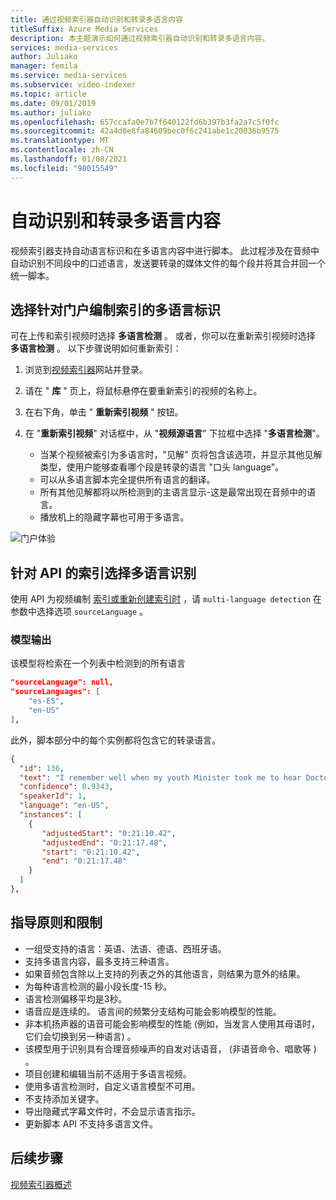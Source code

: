 ```yaml
---
title: 通过视频索引器自动识别和转录多语言内容
titleSuffix: Azure Media Services
description: 本主题演示如何通过视频索引器自动识别和转录多语言内容。
services: media-services
author: Juliako
manager: femila
ms.service: media-services
ms.subservice: video-indexer
ms.topic: article
ms.date: 09/01/2019
ms.author: juliako
ms.openlocfilehash: 657ccafa0e7b7f640122fd6b397b3fa2a7c5f0fc
ms.sourcegitcommit: 42a4d0e8fa84609bec0f6c241abe1c20036b9575
ms.translationtype: MT
ms.contentlocale: zh-CN
ms.lasthandoff: 01/08/2021
ms.locfileid: "98015549"
---
```

# <a name="automatically-identify-and-transcribe-multi-language-content"></a>自动识别和转录多语言内容

视频索引器支持自动语言标识和在多语言内容中进行脚本。 此过程涉及在音频中自动识别不同段中的口述语言，发送要转录的媒体文件的每个段并将其合并回一个统一脚本。 

## <a name="choosing-multilingual-identification-on-indexing-with-portal"></a>选择针对门户编制索引的多语言标识

可在上传和索引视频时选择 **多语言检测** 。 或者，你可以在重新索引视频时选择 **多语言检测**  。 以下步骤说明如何重新索引：

1. 浏览到[视频索引器](https://vi.microsoft.com/)网站并登录。
1. 请在 " **库** " 页上，将鼠标悬停在要重新索引的视频的名称上。 
1. 在右下角，单击 " **重新索引视频** " 按钮。 
1. 在 "**重新索引视频**" 对话框中，从 "**视频源语言**" 下拉框中选择 "**多语言检测**"。

    * 当某个视频被索引为多语言时，"见解" 页将包含该选项，并显示其他见解类型，使用户能够查看哪个段是转录的语言 "口头 language"。
    * 可以从多语言脚本完全提供所有语言的翻译。
    * 所有其他见解都将以所检测到的主语言显示-这是最常出现在音频中的语言。
    * 播放机上的隐藏字幕也可用于多语言。

![门户体验](./media/multi-language-identification-transcription/portal-experience.png)

## <a name="choosing-multilingual-identification-on-indexing-with-api"></a>针对 API 的索引选择多语言识别

使用 API 为视频编制 [索引或重新创建索引时](https://api-portal.videoindexer.ai/docs/services/operations/operations/Re-Index-Video?) ，请 `multi-language detection` 在参数中选择选项 `sourceLanguage` 。

### <a name="model-output"></a>模型输出

该模型将检索在一个列表中检测到的所有语言

```json
"sourceLanguage": null,
"sourceLanguages": [
    "es-ES",
    "en-US"
],
```

此外，脚本部分中的每个实例都将包含它的转录语言。

```json
{
  "id": 136,
  "text": "I remember well when my youth Minister took me to hear Doctor King I was a teenager.",
  "confidence": 0.9343,
  "speakerId": 1,
  "language": "en-US",
  "instances": [
    {
       "adjustedStart": "0:21:10.42",
       "adjustedEnd": "0:21:17.48",
       "start": "0:21:10.42",
       "end": "0:21:17.48"
    }
  ]
},
```

## <a name="guidelines-and-limitations"></a>指导原则和限制

* 一组受支持的语言：英语、法语、德语、西班牙语。
* 支持多语言内容，最多支持三种语言。
* 如果音频包含除以上支持的列表之外的其他语言，则结果为意外的结果。
* 为每种语言检测的最小段长度-15 秒。
* 语言检测偏移平均是3秒。
* 语音应是连续的。 语言间的频繁分支结构可能会影响模型的性能。
* 非本机扬声器的语音可能会影响模型的性能 (例如，当发言人使用其母语时，它们会切换到另一种语言) 。
* 该模型用于识别具有合理音频噪声的自发对话语音， (非语音命令、唱歌等 ) 。
* 项目创建和编辑当前不适用于多语言视频。
* 使用多语言检测时，自定义语言模型不可用。
* 不支持添加关键字。
* 导出隐藏式字幕文件时，不会显示语言指示。
* 更新脚本 API 不支持多语言文件。

## <a name="next-steps"></a>后续步骤

[视频索引器概述](video-indexer-overview.md)
